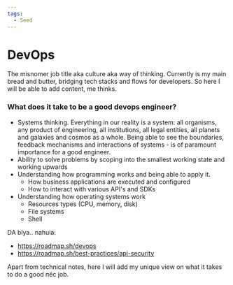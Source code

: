 ```yaml
---
tags:
  - Seed
---
```


# DevOps

The misnomer job title aka culture aka way of thinking.
Currently is my main bread and butter, bridging tech stacks and flows for developers. So here I will be able to add content, me thinks.

### What does it take to be a good devops engineer?

- Systems thinking. Everything in our reality is a system: all organisms, any product of engineering, all institutions, all legal entities, all planets and galaxies and cosmos as a whole.
  Being able to see the boundaries, feedback mechanisms and interactions of systems - is of paramount importance for a good engineer.
- Ability to solve problems by scoping into the smallest working state and working upwards
- Understanding how programming works and being able to apply it.
  - How business applications are executed and configured
  - How to interact with various API's and SDKs
- Understanding how operating systems work
  - Resources types (CPU, memory, disk)
  - File systems
  - Shell

DA blya.. nahuia:

- https://roadmap.sh/devops
- https://roadmap.sh/best-practices/api-security

Apart from technical notes, here I will add my unique view on what it takes to do a good пёс job.
